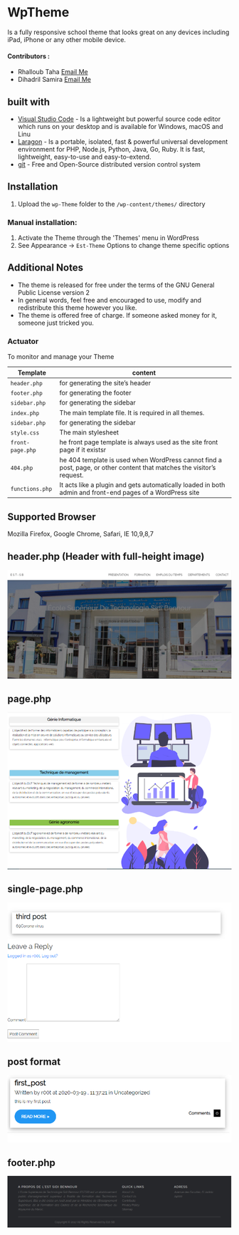 # WpTheme
Is a fully responsive school theme that looks great on any devices including iPad, iPhone or any other mobile device.

#### Contributors :
- Rhalloub Taha        [Email Me](mailto:taha.rhalloub01@gmail.com)
- Dihadril Samira      [Email Me](mailto:amiradihadril@gmai.com)

## built with 

* [Visual Studio Code](https://code.visualstudio.com/) -  Is a lightweight but powerful source code editor which runs on your desktop and is available for Windows, macOS and Linu
* [Laragon](https://laragon.org/) - Is a portable, isolated, fast & powerful universal development environment for PHP, Node.js, Python, Java, Go, Ruby. It is fast, lightweight, easy-to-use and easy-to-extend.
* 	[git](https://git-scm.com/) - Free and Open-Source distributed version control system 

## Installation 
1. Upload the `wp-Theme` folder to the `/wp-content/themes/` directory
### Manual installation:
1. Activate the Theme through the 'Themes' menu in WordPress
2. See Appearance -> `Est-Theme` Options to change theme specific options

## Additional Notes
* The theme is released for free under the terms of the GNU General Public License version 2
* In general words, feel free and encouraged to use, modify and redistribute this theme however you like.
* The theme is offered free of charge. If someone asked money for it, someone just tricked you.
### Actuator

To monitor and manage your Theme

|  Template |  content |
|----------|--------------|
|`header.php `  				| for generating the site’s header |
|`footer.php`           | for generating the footer |
|`sidebar.php`    	    | for generating the sidebar |
|`index.php`            | The main template file. It is required in all themes. |
|`sidebar.php`    	    | for generating the sidebar |
|`style.css`    	      | The main stylesheet |
|`front-page.php`    	  | he front page template is always used as the site front page if it existsr |
|`404.php`    	         | he 404 template is used when WordPress cannot find a post, page, or other content that matches the visitor’s request. |
|`functions.php`    	    | It acts like a plugin and gets automatically loaded in both admin and front-end pages of a WordPress site |


## Supported Browser
Mozilla Firefox, Google Chrome, Safari, IE 10,9,8,7


## header.php (Header with full-height image)

![alt text](https://github.com/Xdamg/WpTheme/blob/master/img/front-page.PNG)

## page.php


![alt text](https://raw.githubusercontent.com/Xdamg/WpTheme/master/img/looo.PNG)


## single-page.php

![alt text](https://raw.githubusercontent.com/Xdamg/WpTheme/master/img/singlee.PNG)


## post format

![alt text](https://raw.githubusercontent.com/Xdamg/WpTheme/master/img/postt.PNG)

## footer.php

![alt text](https://raw.githubusercontent.com/Xdamg/WpTheme/master/img/footerr.PNG)



